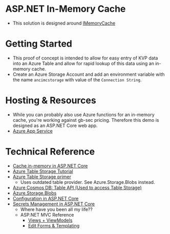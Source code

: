 # ASP.NET In-Memory Cache

* This solution is designed around [IMemoryCache](https://docs.microsoft.com/en-us/aspnet/core/performance/caching/memory?view=aspnetcore-5.0)

# Getting Started

* This proof of concept is intended to allow for easy entry of KVP data into an Azure Table and allow for rapid lookup of this data using an in-memory cache.
* Create an Azure Storage Account and add an environment variable with the name `ancimcstorage` with value of the `Connection String`.

# Hosting & Resources

* While you can probably also use Azure functions for an in-memory cache, you're working against gb-sec pricing. Therefore this demo is designed as an ASP.NET Core web app.
* [Azure App Service](https://azure.microsoft.com/en-us/pricing/details/app-service/windows/)

# Technical Reference

* [Cache in-memory in ASP.NET Core](https://docs.microsoft.com/en-us/aspnet/core/performance/caching/memory?view=aspnetcore-5.0)
* [Azure Table Storage Tutorial](https://docs.microsoft.com/en-us/azure/cosmos-db/tutorial-develop-table-dotnet)
* [Azure Table Storage primer](https://www.c-sharpcorner.com/article/insert-data-into-azure-table-storage-using-asp-net-core-application/)
  * Uses outdated table provider. See Azure.Storage.Blobs instead.
* [Azure Cosmos DB: Table API (Used to access Table Storage)](https://docs.microsoft.com/en-us/azure/cosmos-db/table-introduction)
* [Azure.Storage.Blobs](https://github.com/Azure/azure-sdk-for-net/blob/Azure.Storage.Blobs_12.8.0/sdk/storage/Azure.Storage.Blobs/README.md)
* [Configuration in ASP.NET Core](https://docs.microsoft.com/en-us/aspnet/core/fundamentals/configuration/?view=aspnetcore-5.0)
* [Secrets Management in ASP.NET Core](https://docs.microsoft.com/en-us/aspnet/core/security/app-secrets?view=aspnetcore-5.0&tabs=windows)
  * Where have you been all my life??
  * ASP.NET MVC Reference
    * [Views + ViewModels](https://docs.microsoft.com/en-us/aspnet/mvc/overview/older-versions/mvc-music-store/mvc-music-store-part-3)
    * [Edit Forms & Templating](https://docs.microsoft.com/en-us/aspnet/mvc/overview/older-versions/mvc-music-store/mvc-music-store-part-5)